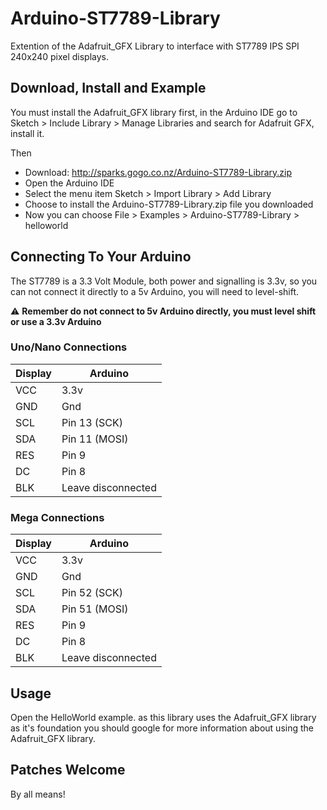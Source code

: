 Arduino-ST7789-Library
======================

Extention of the Adafruit_GFX Library to interface with ST7789 IPS SPI 240x240 pixel displays.

Download, Install and Example
-----------------------------

You must install the Adafruit_GFX library first, in the Arduino IDE go to Sketch > Include Library > Manage Libraries and search for Adafruit GFX, install it.

Then 

* Download: http://sparks.gogo.co.nz/Arduino-ST7789-Library.zip
* Open the Arduino IDE
* Select the menu item Sketch > Import Library > Add Library
* Choose to install the Arduino-ST7789-Library.zip file you downloaded
* Now you can choose File > Examples > Arduino-ST7789-Library > helloworld

Connecting To Your Arduino
--------------------------

The ST7789 is a 3.3 Volt Module, both power and signalling is 3.3v, so you can not connect it directly to a 5v Arduino, you will need to level-shift.

:warning: **Remember do not connect to 5v Arduino directly, you must level shift or use a 3.3v Arduino**

### Uno/Nano Connections

| Display          |    Arduino | 
-------------------| ------------- |
| VCC              |    3.3v |
| GND              |    Gnd| 
| SCL              |    Pin 13 (SCK)| 
| SDA              |    Pin 11 (MOSI) | 
| RES              |    Pin 9 | 
| DC               |    Pin 8 | 
| BLK              |    Leave disconnected | 

### Mega Connections

| Display          |    Arduino | 
-------------------| -------------| 
| VCC              |    3.3v | 
| GND              |    Gnd| 
| SCL              |    Pin 52 (SCK)| 
| SDA              |    Pin 51 (MOSI) | 
| RES              |    Pin 9 | 
| DC               |    Pin 8 | 
| BLK              |    Leave disconnected | 


Usage
--------------------------

Open the HelloWorld example.  as this library uses the Adafruit_GFX library as it's foundation you should google for more information about using the Adafruit_GFX library.

Patches Welcome
--------------------------

By all means!


